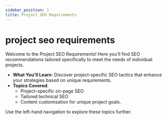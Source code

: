 ```yaml
---
sidebar_position: 1
title: Project SEO Requirements
---
```


# project seo requirements

Welcome to the Project SEO Requirements! Here you’ll find SEO recommendations tailored specifically to meet the needs of individual projects.

- **What You'll Learn**: Discover project-specific SEO tactics that enhance your strategies based on unique requirements.
- **Topics Covered**:
  - Project-specific on-page SEO
  - Tailored technical SEO
  - Content customisation for unique project goals.

Use the left-hand navigation to explore these topics further.
